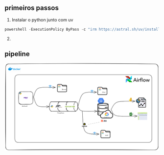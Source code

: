 ## primeiros passos

1. Instalar o python junto com uv

```powershell
powershell -ExecutionPolicy ByPass -c "irm https://astral.sh/uv/install.ps1 | iex"
```

2.

## pipeline
![alt text](config/imgs/pipeline.png)